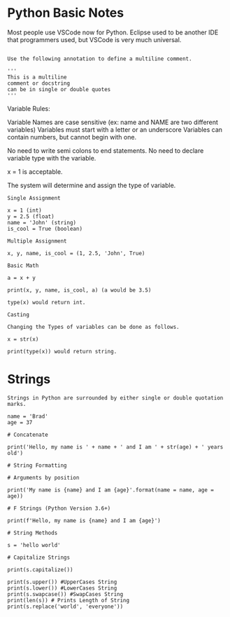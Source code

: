 # Python Basic Notes

Most people use VSCode now for Python. Eclipse used to be another IDE that programmers used, but VSCode is very much universal.

```

Use the following annotation to define a multiline comment.

'''
This is a multiline
comment or docstring
can be in single or double quotes
'''

```

Variable Rules:

Variable Names are case sensitive (ex: name and NAME are two different variables)
Variables must start with a letter or an underscore
Variables can contain numbers, but cannot begin with one.

No need to write semi colons to end statements.
No need to declare variable type with the variable.

x = 1 is acceptable.

The system will determine and assign the type of variable.

```
Single Assignment

x = 1 (int)
y = 2.5 (float)
name = 'John' (string)
is_cool = True (boolean)

Multiple Assignment

x, y, name, is_cool = (1, 2.5, 'John', True)

Basic Math

a = x + y

print(x, y, name, is_cool, a) (a would be 3.5)

type(x) would return int.

Casting

Changing the Types of variables can be done as follows.

x = str(x)

print(type(x)) would return string.

```

# Strings

```
Strings in Python are surrounded by either single or double quotation marks.

name = 'Brad'
age = 37

# Concatenate

print('Hello, my name is ' + name + ' and I am ' + str(age) + ' years old')

# String Formatting

# Arguments by position

print('My name is {name} and I am {age}'.format(name = name, age = age))

# F Strings (Python Version 3.6+)

print(f'Hello, my name is {name} and I am {age}')

# String Methods

s = 'hello world'

# Capitalize Strings

print(s.capitalize())

print(s.upper()) #UpperCases String
print(s.lower()) #LowerCases String
print(s.swapcase()) #SwapCases String
print(len(s)) # Prints Length of String
print(s.replace('world', 'everyone'))



```
